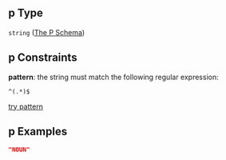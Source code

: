 ## p Type

`string` ([The P Schema](ling_spacy-properties-properties-the-sents-schema-the-items-schema-properties-the-tok-schema-the-items-schema-properties-the-p-schema.md))

## p Constraints

**pattern**: the string must match the following regular expression:&#x20;

```regexp
^(.*)$
```

[try pattern](https://regexr.com/?expression=%5E\(.*\)%24 "try regular expression with regexr.com")

## p Examples

```json
"NOUN"
```

